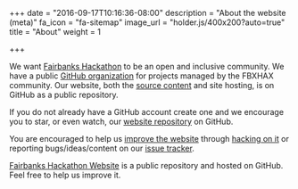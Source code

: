 +++
date = "2016-09-17T10:16:36-08:00"
description = "About the website (meta)"
fa_icon = "fa-sitemap"
image_url = "holder.js/400x200?auto=true"
title = "About"
weight = 1

+++

We want [Fairbanks Hackathon](/) to be an open and inclusive community. We have a public [GitHub organization](https://github.com/FairbanksHackathon) for projects managed by the FBXHAX community. Our website, both the [source content](https://github.com/FairbanksHackathon/fairbankshackathon.github.io) and site hosting, is on GitHub as a public repository.

<i class="fa fa-github-alt fa-3x" aria-hidden="true"></i>

If you do not already have a GitHub account create one and we encourage you to star, or even watch, our [website repository](https://github.com/FairbanksHackathon/fairbankshackathon.github.io) on GitHub.

<i class="fa fa-bug fa-3x" aria-hidden="true"></i>

You are encouraged to help us [improve the website](https://github.com/FairbanksHackathon/fairbankshackathon.github.io/wiki/Hack-the-website) through [hacking on it](https://github.com/FairbanksHackathon/fairbankshackathon.github.io/wiki/Hack-the-website) or reporting bugs/ideas/content on our [issue tracker](https://github.com/FairbanksHackathon/fairbankshackathon.github.io/issues). 

<i class="fa fa-newspaper-o fa-3x" aria-hidden="true"></i>

[Fairbanks Hackathon Website](https://github.com/FairbanksHackathon/fairbankshackathon.github.io) is a public repository and hosted on GitHub.  Feel free to help us improve it.
